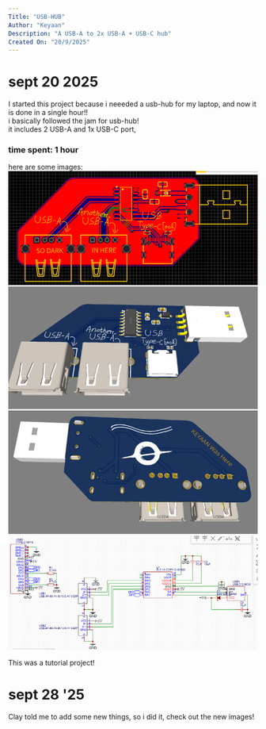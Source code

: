 ```yaml
---
Title: "USB-HUB"
Author: "Keyaan"
Description: "A USB-A to 2x USB-A + USB-C hub"
Created On: "20/9/2025"
---
```


# sept 20 2025

I started this project because i neeeded a usb-hub for my laptop, and now it is done in a single hour!!  
i basically followed the jam for usb-hub!  
it includes 2 USB-A and 1x USB-C port,

### time spent: 1 hour

here are some images:  
![pcb](/images/pcb.png)
![3d1](/images/3d1.png)
![3d2](/images/3d2.png)
![schemtic](/images/sch.png)

This was a tutorial project!

# sept 28 '25

Clay told me to add some new things, so i did it, check out the new images!